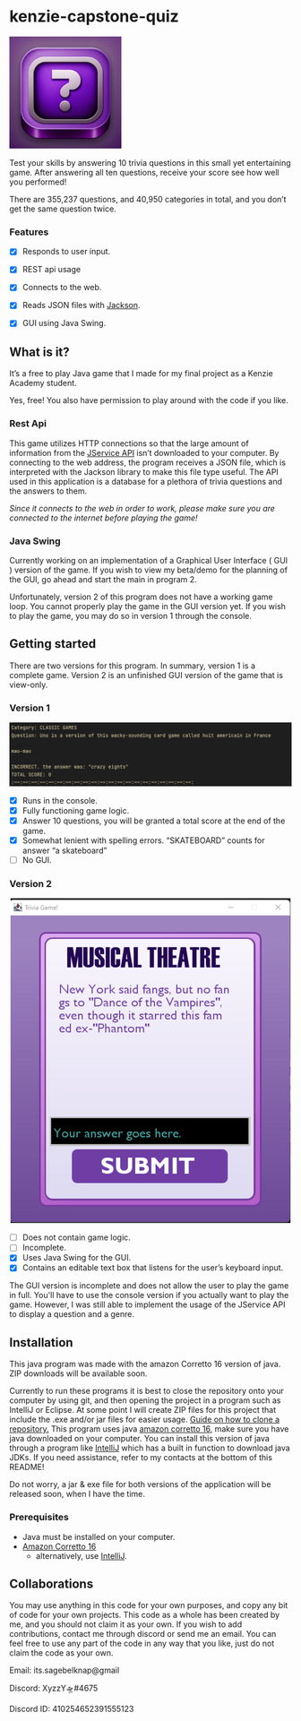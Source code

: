# kenzie-capstone-quiz

[<img src="trivia-app-icon.png" width="200"/>](image.png)

Test your skills by answering 10 trivia questions in this small yet entertaining game.  After answering all ten questions, receive your score see how well you performed!

There are 355,237 questions, and 40,950 categories in total, and you don’t get the same question twice.

### Features

- [x] Responds to user input.
- [x] REST api usage
- [x] Connects to the web.
- [x] Reads JSON files with [Jackson](https://github.com/FasterXML/jackson/wiki/FAQ).
- [x] GUI using Java Swing.

 

## What is it?

It’s a free to play Java game that I made for my final project as a Kenzie Academy student.

Yes, free! You also have permission to play around with the code if you like. 

### Rest Api

This game utilizes HTTP connections so that the large amount of information from the  [JService API](https://jservice.kenzie.academy/) isn’t downloaded to your computer. By connecting to the web address, the program receives a JSON file, which is interpreted with the Jackson library to make this file type useful. The API used in this application is a database for a plethora of trivia questions and the answers to them.

*Since it connects to the web in order to work, please make sure you are connected to the internet before playing the game!*

### Java Swing

Currently working on an implementation of a Graphical User Interface ( GUI ) version of the game. If you wish to view my beta/demo for the planning of the GUI, go ahead and start the main in program 2. 

Unfortunately, version 2 of this program does not have a working game loop. You cannot properly play the game in the GUI version yet. If you wish to play the game, you may do so in version 1 through the console.

## Getting started


There are two versions for this program. In summary, version 1 is a complete game. Version 2 is an unfinished GUI version of the game that is view-only. 

### Version 1

<p align="center">
    <img src="console-pic.png" width="900" alt="console-pic.png">
</p>

- [x]  Runs in the console.
- [x]  Fully functioning game logic.
- [x]  Answer 10 questions, you will be granted a total score at the end of the game.
- [x]  Somewhat lenient with spelling errors. “SKATEBOARD” counts for answer “a skateboard”
- [ ]  No GUI.

### Version 2

<p align="center">
    <img src="gui-pic.png" width="500" alt="gui-pic.png">
</p>

- [ ]  Does not contain game logic.
- [ ]  Incomplete.
- [x]  Uses Java Swing for the GUI.
- [x]  Contains an editable text box that listens for the user’s keyboard input.

The GUI version is incomplete and does not allow the user to play the game in full. You'll have to use the console version if you actually want to play the game. However, I was still able to implement the usage of the JService API to display a question and a genre.

## Installation

This java program was made with the amazon Corretto 16 version of java. ZIP downloads will be available soon.

Currently to run these programs it is best to close the repository onto your computer by using git, and then opening the project in a program such as IntelliJ or Eclipse. At some point I will create ZIP files for this project that include the .exe and/or jar files for easier usage. [Guide on how to clone a repository.](https://docs.github.com/en/repositories/creating-and-managing-repositories/cloning-a-repository) This program uses java [amazon corretto 16](https://docs.aws.amazon.com/corretto/latest/corretto-16-ug/downloads-list.html), make sure you have java downloaded on your computer. You can install this version of java through a program like [IntelliJ](https://www.jetbrains.com/idea/) which has a built in function to download java JDKs. If you need assistance, refer to my contacts at the bottom of this README!

Do not worry, a jar & exe  file for both versions of the application will be released soon, when I have the time.

### Prerequisites

- Java must be installed on your computer.
- [Amazon Corretto 16](https://docs.aws.amazon.com/corretto/latest/corretto-16-ug/downloads-list.html)
    - alternatively, use [IntelliJ](https://www.jetbrains.com/idea/).

## Collaborations


You may use anything in this code for your own purposes, and copy any bit of code for your own projects. This code as a whole has been created by me, and you should not claim it as your own. If you wish to add contributions, contact me through discord or send me an email. You can feel free to use any part of the code in any way that you like, just do not claim the code as your own. 

Email: its.sagebelknap@gmail

Discord: XyzzY🛸#4675

Discord ID: 410254652391555123
